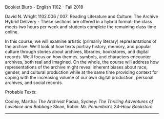 Booklet Blurb - English 1102 - Fall 2018

David N. Wright
1102.006 / 007: Reading Literature and Culture: The Archive
Hybrid Delivery - These sections are offered in a hybrid format: the class meets two hours per week and students complete the remaining class time online.

In this course, we will examine artistic (primarily literary) representations of the archive. We'll look at how texts portray history, memory, and popular culture through stories about archives, libraries, bookstores, and digital records. We'll focus on how themes, symbols, and characters encounter archives, both real and imagined. On the whole, the course will address how representations of the archive might reveal inherent biases about race, gender, and cultural production while at the same time providing context for coping with the increasing volume of our own digital production, personal archives, and social records. 

Probable Texts:

Cooley, Martha: *The Archivist*
Padua, Sydney: *The Thrilling Adventures of Lovelace and Babbage*
Sloan, Robin: *Mr. Penumbra's 24-Hour Bookstore*

---

